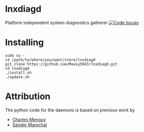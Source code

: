 # lnxdiagd
Platform independent system diagnostics gatherer
[![Code Issues](https://www.quantifiedcode.com/api/v1/project/4da7514ffd1d49b8a90c52ab7fe92961/badge.svg)](https://www.quantifiedcode.com/app/project/4da7514ffd1d49b8a90c52ab7fe92961)

# Installing

```
sudo su -
cd /path/to/where/you/want/store/lnxdiagd
git clone https://github.com/Mausy5043/lnxdiagd.git
cd lnxdiagd
./install.sh
./update.sh
```

# Attribution
The python code for the daemons is based on previous work by
- [Charles Menguy](http://stackoverflow.com/questions/10217067/implementing-a-full-python-unix-style-daemon-process)
- [Sander Marechal](http://www.jejik.com/articles/2007/02/a_simple_unix_linux_daemon_in_python/)
